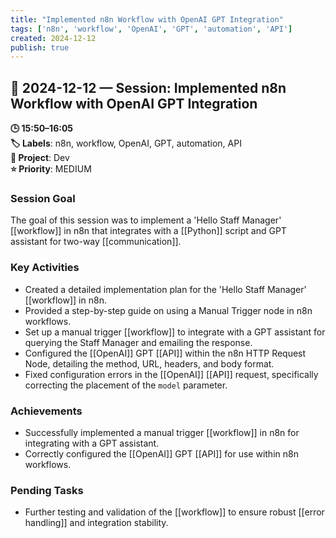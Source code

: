 ```yaml
---
title: "Implemented n8n Workflow with OpenAI GPT Integration"
tags: ['n8n', 'workflow', 'OpenAI', 'GPT', 'automation', 'API']
created: 2024-12-12
publish: true
---
```


## 📅 2024-12-12 — Session: Implemented n8n Workflow with OpenAI GPT Integration

**🕒 15:50–16:05**  
**🏷️ Labels**: n8n, workflow, OpenAI, GPT, automation, API  
**📂 Project**: Dev  
**⭐ Priority**: MEDIUM  


### Session Goal
The goal of this session was to implement a 'Hello Staff Manager' [[workflow]] in n8n that integrates with a [[Python]] script and GPT assistant for two-way [[communication]].

### Key Activities
- Created a detailed implementation plan for the 'Hello Staff Manager' [[workflow]] in n8n.
- Provided a step-by-step guide on using a Manual Trigger node in n8n workflows.
- Set up a manual trigger [[workflow]] to integrate with a GPT assistant for querying the Staff Manager and emailing the response.
- Configured the [[OpenAI]] GPT [[API]] within the n8n HTTP Request Node, detailing the method, URL, headers, and body format.
- Fixed configuration errors in the [[OpenAI]] [[API]] request, specifically correcting the placement of the `model` parameter.

### Achievements
- Successfully implemented a manual trigger [[workflow]] in n8n for integrating with a GPT assistant.
- Correctly configured the [[OpenAI]] GPT [[API]] for use within n8n workflows.

### Pending Tasks
- Further testing and validation of the [[workflow]] to ensure robust [[error handling]] and integration stability.
